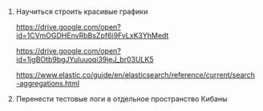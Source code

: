 1. Научиться строить красивые графики

	https://drive.google.com/open?id=1CVmOGDHEnvRbBsZpf6i9FvLxK3YhMedt

	https://drive.google.com/open?id=1jgBOtb9bgJYuluuoqi39jeJ_br03ULK5

	https://www.elastic.co/guide/en/elasticsearch/reference/current/search-aggregations.html

2. Перенести тестовые логи в отдельное пространство Кибаны
